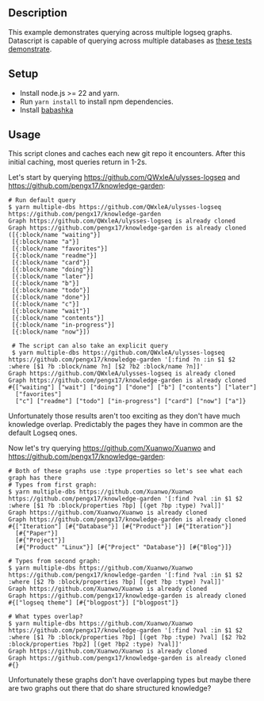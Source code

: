 ## Description

This example demonstrates querying across multiple logseq graphs. Datascript is
capable of querying across multiple databases as [these tests demonstrate](https://github.com/tonsky/datascript/blob/6de343b1b3aecb95c21fbe46384face3f99b989b/test/datascript/test/query_pull.cljc#L60-L80).

## Setup

* Install node.js >= 22 and yarn.
* Run `yarn install` to install npm dependencies.
* Install [babashka](https://github.com/babashka/babashka)

## Usage

This script clones and caches each new git repo it encounters. After this
initial caching, most queries return in 1-2s.

Let's start by querying https://github.com/QWxleA/ulysses-logseq and https://github.com/pengx17/knowledge-garden:

```
# Run default query
$ yarn multiple-dbs https://github.com/QWxleA/ulysses-logseq https://github.com/pengx17/knowledge-garden
Graph https://github.com/QWxleA/ulysses-logseq is already cloned
Graph https://github.com/pengx17/knowledge-garden is already cloned
([{:block/name "waiting"}]
 [{:block/name "a"}]
 [{:block/name "favorites"}]
 [{:block/name "readme"}]
 [{:block/name "card"}]
 [{:block/name "doing"}]
 [{:block/name "later"}]
 [{:block/name "b"}]
 [{:block/name "todo"}]
 [{:block/name "done"}]
 [{:block/name "c"}]
 [{:block/name "wait"}]
 [{:block/name "contents"}]
 [{:block/name "in-progress"}]
 [{:block/name "now"}])

 # The script can also take an explicit query
 $ yarn multiple-dbs https://github.com/QWxleA/ulysses-logseq https://github.com/pengx17/knowledge-garden '[:find ?n :in $1 $2 :where [$1 ?b :block/name ?n] [$2 ?b2 :block/name ?n]]'
Graph https://github.com/QWxleA/ulysses-logseq is already cloned
Graph https://github.com/pengx17/knowledge-garden is already cloned
#{["waiting"] ["wait"] ["doing"] ["done"] ["b"] ["contents"] ["later"]
  ["favorites"]
  ["c"] ["readme"] ["todo"] ["in-progress"] ["card"] ["now"] ["a"]}
```

Unfortunately those results aren't too exciting as they don't have much knowledge overlap. Predictably the pages they have in common are the default Logseq ones.

Now let's try querying https://github.com/Xuanwo/Xuanwo and https://github.com/pengx17/knowledge-garden:

```
# Both of these graphs use :type properties so let's see what each graph has there
# Types from first graph:
$ yarn multiple-dbs https://github.com/Xuanwo/Xuanwo https://github.com/pengx17/knowledge-garden '[:find ?val :in $1 $2 :where [$1 ?b :block/properties ?bp] [(get ?bp :type) ?val]]'
Graph https://github.com/Xuanwo/Xuanwo is already cloned
Graph https://github.com/pengx17/knowledge-garden is already cloned
#{["Iteration"] [#{"Database"}] [#{"Product"}] [#{"Iteration"}]
  [#{"Paper"}]
  [#{"Project"}]
  [#{"Product" "Linux"}] [#{"Project" "Database"}] [#{"Blog"}]}

# Types from second graph:
$ yarn multiple-dbs https://github.com/Xuanwo/Xuanwo https://github.com/pengx17/knowledge-garden '[:find ?val :in $1 $2 :where [$2 ?b :block/properties ?bp] [(get ?bp :type) ?val]]'
Graph https://github.com/Xuanwo/Xuanwo is already cloned
Graph https://github.com/pengx17/knowledge-garden is already cloned
#{["logseq theme"] [#{"blogpost"}] ["blogpost"]}

# What types overlap?
$ yarn multiple-dbs https://github.com/Xuanwo/Xuanwo https://github.com/pengx17/knowledge-garden '[:find ?val :in $1 $2 :where [$1 ?b :block/properties ?bp] [(get ?bp :type) ?val] [$2 ?b2 :block/properties ?bp2] [(get ?bp2 :type) ?val]]'
Graph https://github.com/Xuanwo/Xuanwo is already cloned
Graph https://github.com/pengx17/knowledge-garden is already cloned
#{}
```

Unfortunately these graphs don't have overlapping types but maybe there are two graphs out there that do share structured knowledge?
